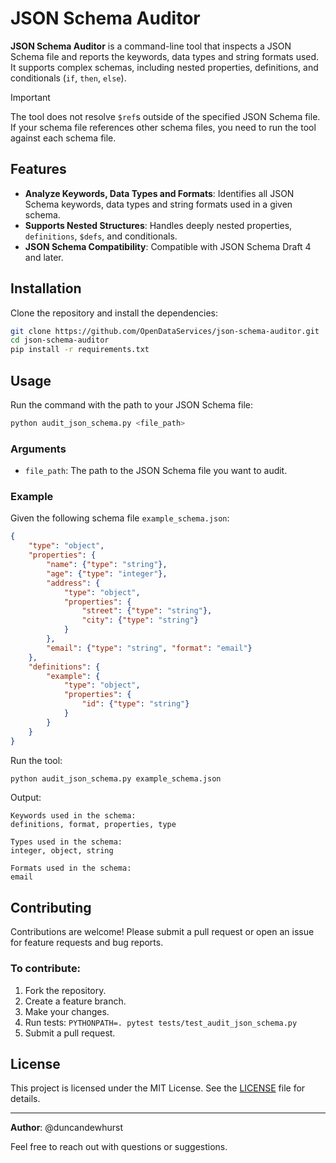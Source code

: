 
# JSON Schema Auditor

**JSON Schema Auditor** is a command-line tool that inspects a JSON Schema file and reports the keywords, data types and string formats used. It supports complex schemas, including nested properties, definitions, and conditionals (`if`, `then`, `else`).

> [!IMPORTANT]
> The tool does not resolve `$ref`s outside of the specified JSON Schema file. If your schema file references other schema files, you need to run the tool against each schema file.

## Features

- **Analyze Keywords, Data Types and Formats**: Identifies all JSON Schema keywords, data types and string formats used in a given schema.
- **Supports Nested Structures**: Handles deeply nested properties, `definitions`, `$defs`, and conditionals.
- **JSON Schema Compatibility**: Compatible with JSON Schema Draft 4 and later.

## Installation

Clone the repository and install the dependencies:

```bash
git clone https://github.com/OpenDataServices/json-schema-auditor.git
cd json-schema-auditor
pip install -r requirements.txt
```

## Usage

Run the command with the path to your JSON Schema file:

```bash
python audit_json_schema.py <file_path>
```

### Arguments

- `file_path`: The path to the JSON Schema file you want to audit.

### Example

Given the following schema file `example_schema.json`:

```json
{
    "type": "object",
    "properties": {
        "name": {"type": "string"},
        "age": {"type": "integer"},
        "address": {
            "type": "object",
            "properties": {
                "street": {"type": "string"},
                "city": {"type": "string"}
            }
        },
        "email": {"type": "string", "format": "email"}
    },
    "definitions": {
        "example": {
            "type": "object",
            "properties": {
                "id": {"type": "string"}
            }
        }
    }
}
```

Run the tool:

```bash
python audit_json_schema.py example_schema.json
```

Output:

```
Keywords used in the schema:
definitions, format, properties, type

Types used in the schema:
integer, object, string

Formats used in the schema:
email
```

## Contributing

Contributions are welcome! Please submit a pull request or open an issue for feature requests and bug reports.

### To contribute:
1. Fork the repository.
2. Create a feature branch.
3. Make your changes.
4. Run tests: `PYTHONPATH=. pytest tests/test_audit_json_schema.py`
5. Submit a pull request.

## License

This project is licensed under the MIT License. See the [LICENSE](LICENSE) file for details.

---

**Author**: @duncandewhurst

Feel free to reach out with questions or suggestions.